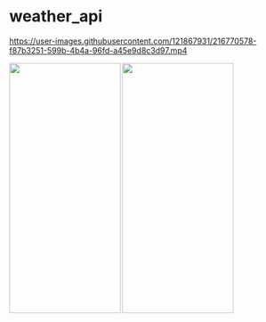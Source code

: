 # weather_api



https://user-images.githubusercontent.com/121867931/216770578-f87b3251-599b-4b4a-96fd-a45e9d8c3d97.mp4


<img align='left' src="https://user-images.githubusercontent.com/121867931/216770153-45feddbe-4565-48d1-b8e1-a1cd75ec33a7.png" width="200" height="450">
<img src="https://user-images.githubusercontent.com/121867931/216770156-ba443630-803d-46a9-af14-4b988e59d4af.png" width="200" height="450">
